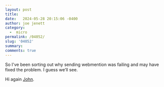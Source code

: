 ```yaml
---
layout: post
title:  
date:   2024-05-28 20:15:06 -0400
author: joe jenett
category:
  -  micro
permalink: /04052/
slug: '04052'
summary: 
comments: true
---
```

So I've been sorting out why sending webmention was failing and may have fixed the problem. I guess we’ll see.

Hi again <a href="https://www.johnpe.art/reply/1715350198/">John</a>.

<a href="https://brid.gy/publish/mastodon"></a>